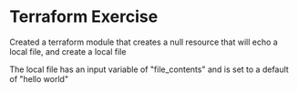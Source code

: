 # Terraform Exercise

Created a terraform module that creates a null resource that will echo a local file, and create a local file

The local file has an input variable of "file_contents" and is set to a default of "hello world"

